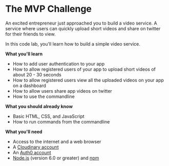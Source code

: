 # The MVP Challenge

An excited entrepreneur just approached you to build a video service. A service where users can quickly upload short videos and share on twitter for their friends to view. 


In this code lab, you'll learn how to build a simple video service.

**What you'll learn**

* How to add user authentication to your app
* How to allow registered users of your app to upload short videos of about 20 - 30 seconds
* How to allow registered users view all the uploaded videos on your app on a dashboard
* How to allow users share app videos on twitter
* How to use the commandline

**What you should already know**

* Basic HTML, CSS, and JavaScript
* How to run commands from the commandline


**What you'll need**

* Access to the internet and a web browser
* A [Cloudinary account](https://cloudinary.com/signup)
* An [Auth0 account](https://auth0.com/signup)
* [Node.js](https://nodejs.org/en/) (version 6.0 or greater) and [npm](https://www.npmjs.com/get-npm)



